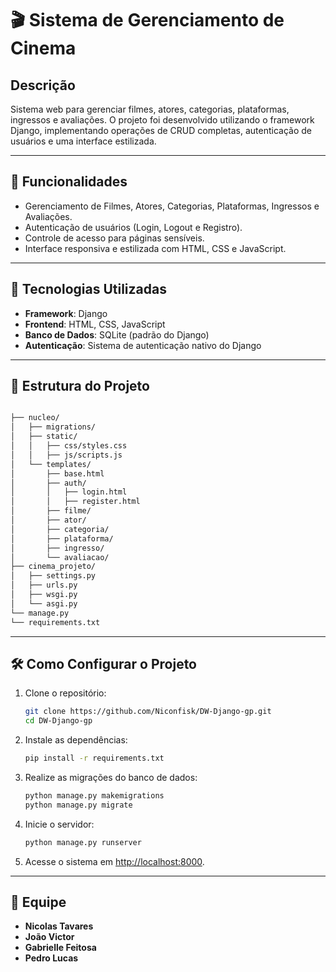 # 🎬 Sistema de Gerenciamento de Cinema

## Descrição
Sistema web para gerenciar filmes, atores, categorias, plataformas, ingressos e avaliações. O projeto foi desenvolvido utilizando o framework Django, implementando operações de CRUD completas, autenticação de usuários e uma interface estilizada.

---

## 🎯 Funcionalidades
- Gerenciamento de Filmes, Atores, Categorias, Plataformas, Ingressos e Avaliações.
- Autenticação de usuários (Login, Logout e Registro).
- Controle de acesso para páginas sensíveis.
- Interface responsiva e estilizada com HTML, CSS e JavaScript.

---

## 🚀 Tecnologias Utilizadas
- **Framework**: Django
- **Frontend**: HTML, CSS, JavaScript
- **Banco de Dados**: SQLite (padrão do Django)
- **Autenticação**: Sistema de autenticação nativo do Django

---

## 📂 Estrutura do Projeto
```bash

├── nucleo/
│   ├── migrations/
│   ├── static/
│   │   ├── css/styles.css
│   │   ├── js/scripts.js
│   └── templates/
│       ├── base.html
│       ├── auth/
│       │   ├── login.html
│       │   ├── register.html
│       ├── filme/
│       ├── ator/
│       ├── categoria/
│       ├── plataforma/
│       ├── ingresso/
│       └── avaliacao/
├── cinema_projeto/
│   ├── settings.py
│   ├── urls.py
│   ├── wsgi.py
│   └── asgi.py
└── manage.py
└── requirements.txt
```

---

## 🛠️ Como Configurar o Projeto

1. Clone o repositório:
   ```bash
   git clone https://github.com/Niconfisk/DW-Django-gp.git
   cd DW-Django-gp
   ```

2. Instale as dependências:
   ```bash
   pip install -r requirements.txt
   ```

3. Realize as migrações do banco de dados:
   ```bash
   python manage.py makemigrations
   python manage.py migrate
   ```

4. Inicie o servidor:
   ```bash
   python manage.py runserver
   ```

5. Acesse o sistema em [http://localhost:8000](http://localhost:8000).

---

## 👥 Equipe
- **Nicolas Tavares**
- **João Victor**
- **Gabrielle Feitosa**
- **Pedro Lucas**
